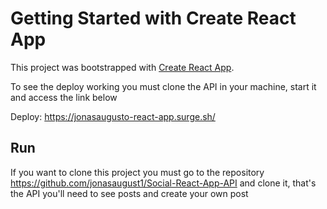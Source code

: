 # Getting Started with Create React App

This project was bootstrapped with [Create React App](https://github.com/facebook/create-react-app).

To see the deploy working you must clone the API in your machine, start it and access the link below

Deploy: https://jonasaugusto-react-app.surge.sh/

## Run

If you want to clone this project you must go to the repository https://github.com/jonasaugust1/Social-React-App-API and clone it, that's the API you'll need to see posts and create your own post
